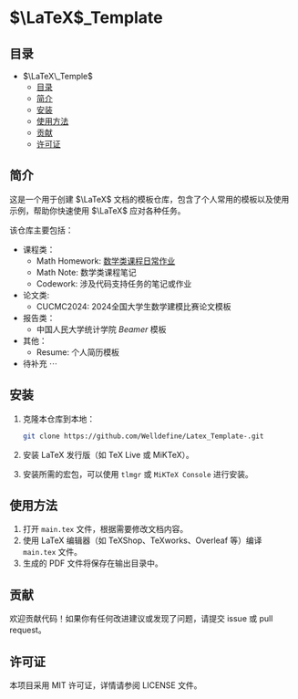 # $\LaTeX$_Template

## 目录

- $\LaTeX\_Temple$  
  - [目录](#目录)
  - [简介](#简介)
  - [安装](#安装)
  - [使用方法](#使用方法)
  - [贡献](#贡献)
  - [许可证](#许可证)

## 简介
这是一个用于创建 $\LaTeX$ 文档的模板仓库，包含了个人常用的模板以及使用示例，帮助你快速使用 $\LaTeX$ 应对各种任务。

该仓库主要包括：
* 课程类：
  * Math Homework: [数学类课程日常作业](https://github.com/Welldefine/Latex_Template-/tree/main/Math_homework)
  * Math Note: 数学类课程笔记
  * Codework: 涉及代码支持任务的笔记或作业 
* 论文类:
  * CUCMC2024: 2024全国大学生数学建模比赛论文模板
* 报告类：
  * 中国人民大学统计学院 $Beamer$ 模板
* 其他：
  * Resume: 个人简历模板
* 待补充 $\cdots$

## 安装

1. 克隆本仓库到本地：

    ```sh
    git clone https://github.com/Welldefine/Latex_Template-.git
    ```

2. 安装 LaTeX 发行版（如 TeX Live 或 MiKTeX）。

3. 安装所需的宏包，可以使用 `tlmgr` 或 `MiKTeX Console` 进行安装。

## 使用方法

1. 打开 `main.tex` 文件，根据需要修改文档内容。
2. 使用 LaTeX 编辑器（如 TeXShop、TeXworks、Overleaf 等）编译 `main.tex` 文件。
3. 生成的 PDF 文件将保存在输出目录中。

## 贡献
欢迎贡献代码！如果你有任何改进建议或发现了问题，请提交 issue 或 pull request。

## 许可证
本项目采用 MIT 许可证，详情请参阅 LICENSE 文件。
